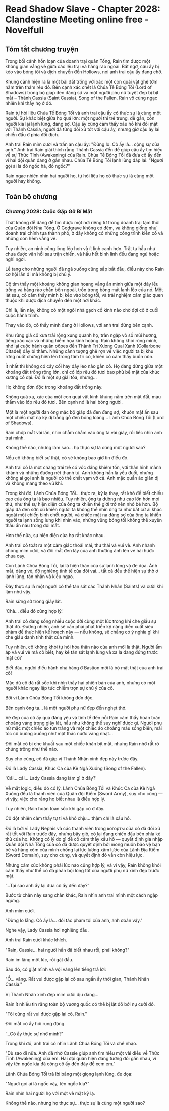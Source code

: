 # Read Shadow Slave - Chapter 2028: Clandestine Meeting online free - Novelfull

## Tóm tắt chương truyện

Trong bối cảnh hỗn loạn của doanh trại quân Tống, Rain tìm được một không gian vắng vẻ giữa các lều trại và hàng rào ngoài. Bất ngờ, cậu ấy bị kéo vào bóng tối và dịch chuyển đến Hollows, nơi anh trai cậu ấy đang chờ.

Khung cảnh hiện ra là một bãi đất trống với xác một con quái vật ghê tởm nằm trên thảm rêu đỏ. Bên cạnh xác chết là Chúa Tể Bóng Tối (Lord of Shadows) trong bộ giáp đen đáng sợ và một người phụ nữ tuyệt đẹp bị bịt mắt – Thánh Cassia (Saint Cassia), Song of the Fallen. Rain vô cùng ngạc nhiên khi thấy họ ở đó.

Rain tự hỏi liệu Chúa Tể Bóng Tối và anh trai cậu ấy có thực sự là cùng một người. Sự khác biệt giữa họ quá lớn: một người thì trẻ trung, dễ gần, còn người kia lại lạnh lùng, đáng sợ. Cậu ấy cũng cảm thấy xấu hổ khi đối mặt với Thánh Cassia, người đã từng đối xử tốt với cậu ấy, nhưng giờ cậu ấy lại chiến đấu ở phía đối địch.

Anh trai Rain mỉm cười và trấn an cậu ấy: "Đừng lo. Cô ấy là... cộng sự của anh." Anh trai Rain giải thích rằng Thánh Cassia đến để giúp cậu ấy tìm hiểu về sự Thức Tỉnh (Awakening) của Rain. Chúa Tể Bóng Tối đã đưa cô ấy đến vì hai đội quân đang ở gần nhau. Chúa Tể Bóng Tối lạnh lùng đáp lại: "Ngươi gọi ai là đồ ngốc hả, đồ ngốc?"

Rain ngạc nhiên nhìn hai người họ, tự hỏi liệu họ có thực sự là cùng một người hay không.

## Toàn bộ chương

### Chương 2028: Cuộc Gặp Gỡ Bí Mật

Thật không dễ dàng để tìm được một nơi riêng tư trong doanh trại tạm thời của Quân đội Nhà Tống. Ở Godgrave không có đêm, và không giống như doanh trại chính tựa thành phố, ở đây không có những công trình kiên cố và những con hẻm vắng vẻ.

Tuy nhiên, an ninh cũng lỏng lẻo hơn và ít lính canh hơn. Trật tự hầu như chưa được vãn hồi sau trận chiến, và hầu hết binh lính đều đang ngủ hoặc nghỉ ngơi.

Lễ tang cho những người đã ngã xuống cũng sắp bắt đầu, điều này cho Rain cơ hội lẩn đi mà không bị chú ý.

Cô tìm thấy một khoảng không gian hoang vắng ẩn mình giữa một dãy lều trống và hàng rào chắn bên ngoài, trốn trong bóng mát lạnh lẽo của nó. Một lát sau, cô cảm thấy mình bị kéo vào bóng tối, và trải nghiệm cảm giác quen thuộc khi được dịch chuyển đến một nơi khác.

Chỉ là, lần này, không có một ngôi nhà gạch cổ kính nào chờ đợi cô ở cuối cuộc hành trình.

Thay vào đó, cô thấy mình đang ở Hollows, với anh trai đứng bên cạnh.

Khu rừng già cổ xưa trải rộng xung quanh họ, tràn ngập vô số mùi hương, tiếng xào xạc và những hiểm họa kinh hoàng. Rain không khỏi rùng mình, nhớ lại cuộc hành quân обреѕ đến Thành Trì Xương Quai Xanh (Collarbone Citadel) đầy bi thảm. Những cảnh tượng ghê rợn về việc người ta bị khu rừng nuốt chửng hiện lên trong tâm trí cô, khiến cô cảm thấy buồn nôn.

Ít nhất thì không có cây cối hay dây leo nào gần cô. Họ đang đứng giữa một khoảng đất trống rộng lớn, chỉ có lớp rêu đỏ tươi bao phủ bề mặt của khúc xương cổ đại. Đó là một sự giải tỏa, nhưng…

Họ không đơn độc trong khoảng đất trống này.

Không quá xa, xác của một con quái vật kinh khủng nằm trên mặt đất, máu thấm vào lớp rêu đỏ tươi. Bên cạnh nó là hai bóng người.

Một là một người đàn ông mặc bộ giáp đá đen đáng sợ, khuôn mặt ẩn sau một chiếc mặt nạ kỳ dị bằng gỗ đen bóng loáng… Lãnh Chúa Bóng Tối (Lord of Shadows).

Rain chớp mắt vài lần, nhìn chằm chằm vào ông ta vài giây, rồi liếc nhìn anh trai mình.

Không thể nào, nhưng làm sao… họ thực sự là cùng một người sao?

Nếu cô không biết sự thật, cô sẽ không bao giờ tin điều đó.

Anh trai cô là một chàng trai trẻ có vóc dáng khiêm tốn, với thân hình mảnh khảnh và những đường nét thanh tú. Anh không hẳn là yếu đuối, nhưng không ai gọi anh là người có thể chất vạm vỡ cả. Anh mặc quần áo giản dị và không mang theo vũ khí.

Trong khi đó, Lãnh Chúa Bóng Tối… thực ra, kỳ lạ thay, rất khó để biết chiều cao của ông ta là bao nhiêu. Tuy nhiên, ông ta dường như cao lớn hơn mọi thứ, như thể sự hiện diện của ông ta khiến thế giới trở nên nhỏ bé hơn. Bộ giáp đá đen sờn cũ khiến người ta không thể nhìn ông ta như bất cứ ai khác ngoài một chiến binh chết người, và chiếc mặt nạ đáng sợ của ông ta khiến người ta lạnh sống lưng khi nhìn vào, những vũng bóng tối không thể xuyên thấu ẩn náu trong đôi mắt.

Hơn thế nữa, sự hiện diện của họ rất khác nhau.

Anh trai cô toát ra một cảm giác thoải mái, thư thái và vui vẻ. Anh nhanh chóng mỉm cười, và đôi mắt đen láy của anh thường ánh lên vẻ hài hước chua cay.

Còn Lãnh Chúa Bóng Tối, lại là hiện thân của sự lạnh lùng và đe dọa. Ánh mắt, dáng vẻ, độ nghiêng tinh tế của đôi vai… tất cả đều thể hiện sự thờ ơ lạnh lùng, tàn nhẫn và kiêu ngạo.

Đây thực sự là một người có thể tàn sát các Thánh Nhân (Saints) và cười khi làm như vậy.

Rain sững sờ trong giây lát.

'Chà… điều đó cũng hợp lý.'

Anh trai cô đang sống nhiều cuộc đời cùng một lúc trong khi che giấu sự thật đó. Đương nhiên, anh sẽ cần phải phát triển kỹ năng diễn xuất siêu phàm để thực hiện kế hoạch này — nếu không, sẽ chẳng có ý nghĩa gì khi che giấu danh tính thật của mình.

Tuy nhiên, cô không khỏi tự hỏi hóa thân nào của anh mới là thật. Người ấm áp và vui vẻ mà cô biết, hay kẻ tàn sát lạnh lùng và xa lạ đang đứng trước mặt cô?

Biết đâu, người điều hành nhà hàng ở Bastion mới là bộ mặt thật của anh trai cô!

Mặc dù cô đã rất sốc khi nhìn thấy hai phiên bản của anh, nhưng có một người khác ngay lập tức chiếm trọn sự chú ý của cô.

Bởi vì Lãnh Chúa Bóng Tối không đơn độc.

Bên cạnh ông ta… là một người phụ nữ đẹp đến nghẹt thở.

Vẻ đẹp của cô ấy quá đáng yêu và tinh tế đến nỗi Rain cảm thấy hoàn toàn choáng váng trong giây lát, hầu như không thể suy nghĩ được gì. Người phụ nữ mặc một chiếc áo tun trắng và một chiếc áo choàng màu sóng biển, mái tóc cô buông xuống như một thác nước vàng nhạt…

Đôi mắt cô bị che khuất sau một chiếc khăn bịt mắt, nhưng Rain nhớ rất rõ chúng trông như thế nào.

Suy cho cùng, cô đã gặp vị Thánh Nhân xinh đẹp này trước đây.

Đó là Lady Cassia, Khúc Ca của Kẻ Ngã Xuống (Song of the Fallen).

'Cái… cái… Lady Cassia đang làm gì ở đây?'

Về mặt logic, điều đó có lý. Lãnh Chúa Bóng Tối và Khúc Ca của Kẻ Ngã Xuống đều là thành viên của Quân đội Kiếm (Sword Army), suy cho cùng — vì vậy, việc cho rằng họ biết nhau là điều hợp lý.

Tuy nhiên, Rain hoàn toàn sốc khi gặp cô ở đây.

Cô đột nhiên cảm thấy tự ti và khó chịu… thậm chí là xấu hổ.

Đó là bởi vì Lady Nephis và các thành viên trong когорты của cô đã đối xử rất tốt với Rain trước đây, nhưng bây giờ, cô lại đang chiến đấu bên phía kẻ thù của họ. Không có lý do gì để cô cảm thấy xấu hổ — quyết định gia nhập Quân đội Nhà Tống của cô đã được quyết định bởi mong muốn bảo vệ bạn bè và hàng xóm của mình chống lại lực lượng xâm lược của Lãnh Địa Kiếm (Sword Domain), suy cho cùng, và quyết định đó vẫn còn hiệu lực.

Nhưng cảm xúc không phải lúc nào cũng hợp lý, và vì vậy, Rain không khỏi cảm thấy như thể cô đã phản bội lòng tốt của người phụ nữ xinh đẹp trước mặt.

'…Tại sao anh ấy lại đưa cô ấy đến đây?'

Bước từ chân này sang chân khác, Rain nhìn anh trai mình một cách ngập ngừng.

Anh mỉm cười.

"Đừng lo lắng. Cô ấy là… đối tác phạm tội của anh, anh đoán vậy."

Nghe vậy, Lady Cassia hơi nghiêng đầu.

Anh trai Rain cười khúc khích.

"Rain, Cassie… hai người hẳn đã biết nhau rồi, phải không?"

Rain im lặng một lúc, rồi gật đầu.

Sau đó, cô giật mình và vội vàng lên tiếng trả lời:

"Ồ… vâng. Rất vui được gặp lại cô sau ngần ấy thời gian, Thánh Nhân Cassia."

Vị Thánh Nhân xinh đẹp mỉm cười dịu dàng…

Rain ít nhiều tin rằng toàn bộ vương quốc có thể bị lật đổ bởi nụ cười đó.

"Tôi cũng rất vui được gặp lại cô, Rain."

Đôi mắt cô ấy hơi rung động.

'…Cô ấy thực sự nhớ mình?'

Trong khi đó, anh trai cô nhìn Lãnh Chúa Bóng Tối và chế nhạo.

"Dù sao đi nữa. Anh đã nhờ Cassie giúp anh tìm hiểu một vài điều về Thức Tỉnh (Awakening) của em. Hai đội quân hiện đang tương đối gần nhau, vì vậy tên ngốc kia đã cõng cô ấy đến đây để xem em."

Lãnh Chúa Bóng Tối trả lời bằng một giọng lạnh lùng, đe dọa:

"Ngươi gọi ai là ngốc vậy, tên ngốc kia?"

Rain nhìn hai người họ với một vẻ mặt kỳ lạ.

Không thể nào, nhưng họ thực sự… thực sự là cùng một người sao?